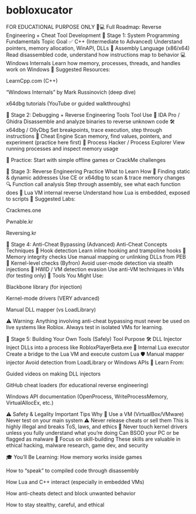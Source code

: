 # bobloxucator
FOR EDUCATIONAL PURPOSE ONLY
🧠💻 Full Roadmap: Reverse Engineering + Cheat Tool Development
📍 Stage 1: System Programming Fundamentals
Topic	Goal
✅ C++ (Intermediate to Advanced)	Understand pointers, memory allocation, WinAPI, DLLs
🔄 Assembly Language (x86/x64)	Read disassembled code, understand how instructions map to behavior
💻 Windows Internals	Learn how memory, processes, threads, and handles work on Windows
📘 Suggested Resources:	

LearnCpp.com (C++)

“Windows Internals” by Mark Russinovich (deep dive)

x64dbg tutorials (YouTube or guided walkthroughs)

🧪 Stage 2: Debugging + Reverse Engineering Tools
Tool	Use
🧠 IDA Pro / Ghidra	Disassemble and analyze binaries to reverse unknown code
🛠 x64dbg / OllyDbg	Set breakpoints, trace execution, step through instructions
🧪 Cheat Engine	Scan memory, find values, pointers, and experiment (practice here first)
🐛 Process Hacker / Process Explorer	View running processes and inspect memory usage

🔁 Practice: Start with simple offline games or CrackMe challenges

🧠 Stage 3: Reverse Engineering Practice
What to Learn	How
🎯 Finding static & dynamic addresses	Use CE or x64dbg to scan & trace memory changes
🔍 Function call analysis	Step through assembly, see what each function does
🧩 Lua VM internal reverse	Understand how Lua is embedded, exposed to scripts
📘 Suggested Labs:	

Crackmes.one

Pwnable.kr

Reversing.kr

🔐 Stage 4: Anti-Cheat Bypassing (Advanced)
Anti-Cheat Concepts	Techniques
🚫 Hook detection	Learn inline hooking and trampoline hooks
👀 Memory integrity checks	Use manual mapping or unlinking DLLs from PEB
🧪 Kernel-level checks (Byfron)	Avoid user-mode detection via stealth injections
🧱 HWID / VM detection evasion	Use anti-VM techniques in VMs (for testing only)
🧰 Tools You Might Use:	

Blackbone library (for injection)

Kernel-mode drivers (VERY advanced)

Manual DLL mapper (vs LoadLibrary)

⚠️ Warning: Anything involving anti-cheat bypassing must never be used on live systems like Roblox. Always test in isolated VMs for learning.

🧠 Stage 5: Building Your Own Tools (Safely)
Tool	Purpose
🛠 DLL Injector	Inject DLLs into a process like RobloxPlayerBeta.exe
🧩 Internal Lua executor	Create a bridge to the Lua VM and execute custom Lua
🛡 Manual mapper injector	Avoid detection from LoadLibrary or Windows APIs
📘 Learn From:	

Guided videos on making DLL injectors

GitHub cheat loaders (for educational reverse engineering)

Windows API documentation (OpenProcess, WriteProcessMemory, VirtualAllocEx, etc.)

⚠️ Safety & Legality
Important Tips	Why
🧪 Use a VM (VirtualBox/VMware)	Never test on your main system
⚠️ Never release cheats or sell them	This is highly illegal and breaks ToS, laws, and ethics
🔐 Never touch kernel drivers unless you fully understand what you’re doing	Can BSOD your PC or be flagged as malware
🧘 Focus on skill-building	These skills are valuable in ethical hacking, malware research, game dev, and security

🎓 You’ll Be Learning:
How memory works inside games

How to “speak” to compiled code through disassembly

How Lua and C++ interact (especially in embedded VMs)

How anti-cheats detect and block unwanted behavior

How to stay stealthy, careful, and ethical

